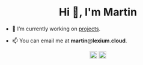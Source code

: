 <h1 align="center">Hi 👋, I'm Martin</h1>

- 🔭 I’m currently working on [projects](https://mxrtn.me/projects).

- 📫 You can email me at **martin**@**lexium**.**cloud**.

<p align="center">
<a href= "https://twitter.com/Martinnkek"><img width="20" height="20" src="https://cdn.jsdelivr.net/npm/simple-icons@3.0.1/icons/twitter.svg"/></a>
<a href= "https://keybase.io/martinhaha"><img width="20" height="20" src="https://cdn.jsdelivr.net/npm/simple-icons@3.0.1/icons/keybase.svg"/></a>
</p>
